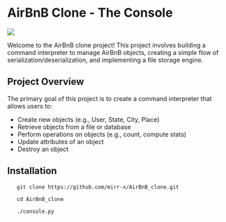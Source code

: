 # AirBnB Clone - The Console

![](https://i.ibb.co/ncJ1H6Z/65f4a1dd9c51265f49d0.png)

Welcome to the AirBnB clone project! This project involves building a command interpreter to manage AirBnB objects, creating a simple flow of serialization/deserialization, and implementing a file storage engine.

## Project Overview

The primary goal of this project is to create a command interpreter that allows users to:

- Create new objects (e.g., User, State, City, Place)
- Retrieve objects from a file or database
- Perform operations on objects (e.g., count, compute stats)
- Update attributes of an object
- Destroy an object

## Installation

```
   git clone https://github.com/mirr-x/AirBnB_clone.git
```
```
   cd AirBnB_clone
```
```
   ./console.py
```
